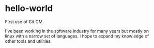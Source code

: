 # hello-world
First use of Git CM.

I've been working in the software industry for many years but mostly on linux with a narrow set of languages.  I hope to expand my knowledge of other tools and utilities.

